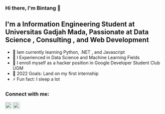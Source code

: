 ### Hi there, I'm Bintang 👋 


## I'm a Information Engineering Student at Universitas Gadjah Mada, Passionate at Data Science , Consulting , and Web Development

- 🔭 Iam currently learning Python, .NET , and Javascript
- 🌱 I Experienced in Data Science and Machine Learning Fields
- 👯 I enroll myself as a hacker position in Google Developer Student Club UGM
- 🥅 2022 Goals: Land on my first internship
- ⚡ Fun fact: I sleep a lot

### Connect with me:

[<img align="left" alt="codeSTACKr | LinkedIn" width="22px" src="https://cdn.jsdelivr.net/npm/simple-icons@v3/icons/linkedin.svg" />][linkedin]
[<img align="left" alt="codeSTACKr | Instagram" width="22px" src="https://cdn.jsdelivr.net/npm/simple-icons@v3/icons/instagram.svg" />][instagram]


[instagram]: https://www.instagram.com/bintang_rb/
[linkedin]: https://www.linkedin.com/in/bintangrestubawono/
